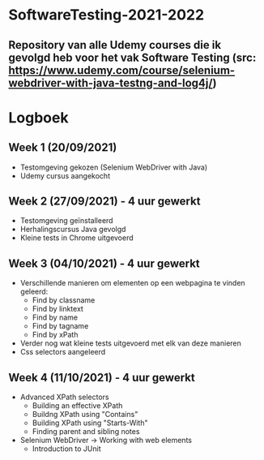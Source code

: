 # SoftwareTesting-2021-2022
## Repository van alle Udemy courses die ik gevolgd heb voor het vak Software Testing (src: https://www.udemy.com/course/selenium-webdriver-with-java-testng-and-log4j/)

# Logboek

## Week 1 (20/09/2021) 
- Testomgeving gekozen (Selenium WebDriver with Java)
- Udemy cursus aangekocht

## Week 2 (27/09/2021) - 4 uur gewerkt
- Testomgeving geïnstalleerd
- Herhalingscursus Java gevolgd
- Kleine tests in Chrome uitgevoerd

## Week 3 (04/10/2021) - 4 uur gewerkt
- Verschillende manieren om elementen op een webpagina te vinden geleerd:
	- Find by classname
	- Find by linktext
	- Find by name
	- Find by tagname
	- Find by xPath
- Verder nog wat kleine tests uitgevoerd met elk van deze manieren
- Css selectors aangeleerd

## Week 4 (11/10/2021) - 4 uur gewerkt
- Advanced XPath selectors
	- Building an effective XPath
	- Buildng XPath using "Contains"
	- Building XPath using "Starts-With"
	- Finding parent and sibling notes
- Selenium WebDriver -> Working with web elements
	- Introduction to JUnit
